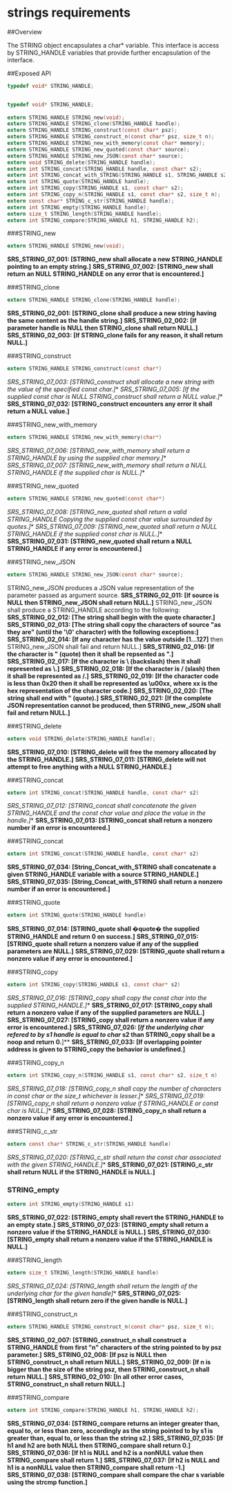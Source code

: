 ﻿strings requirements
================

##Overview

The STRING object encapsulates a char* variable.  This interface is access by STRING_HANDLE variables that provide further encapsulation of the interface.

##Exposed API
```c
typedef void* STRING_HANDLE;


typedef void* STRING_HANDLE;
 
extern STRING_HANDLE STRING_new(void);
extern STRING_HANDLE STRING_clone(STRING_HANDLE handle);
extern STRING_HANDLE STRING_construct(const char* psz);
extern STRING_HANDLE STRING_construct_n(const char* psz, size_t n);
extern STRING_HANDLE STRING_new_with_memory(const char* memory);
extern STRING_HANDLE STRING_new_quoted(const char* source);
extern STRING_HANDLE STRING_new_JSON(const char* source);
extern void STRING_delete(STRING_HANDLE handle);
extern int STRING_concat(STRING_HANDLE handle, const char* s2);
extern int STRING_concat_with_STRING(STRING_HANDLE s1, STRING_HANDLE s2);
extern int STRING_quote(STRING_HANDLE handle);
extern int STRING_copy(STRING_HANDLE s1, const char* s2);
extern int STRING_copy_n(STRING_HANDLE s1, const char* s2, size_t n);
extern const char* STRING_c_str(STRING_HANDLE handle);
extern int STRING_empty(STRING_HANDLE handle);
extern size_t STRING_length(STRING_HANDLE handle);
extern int STRING_compare(STRING_HANDLE h1, STRING_HANDLE h2);
```

###STRING_new
```c
extern STRING_HANDLE STRING_new(void);
```

**SRS_STRING_07_001: [**STRING_new shall allocate a new STRING_HANDLE pointing to an empty string.**]** 
**SRS_STRING_07_002: [**STRING_new shall return an NULL STRING_HANDLE on any error that is encountered.**]**

###STRING_clone
```c
extern STRING_HANDLE STRING_clone(STRING_HANDLE handle);
```

**SRS_STRING_02_001: [**STRING_clone shall produce a new string having the same content as the handle string.**]**
**SRS_STRING_02_002: [**If parameter handle is NULL then STRING_clone shall return NULL.**]**
**SRS_STRING_02_003: [**If STRING_clone fails for any reason, it shall return NULL.**]** 

###STRING_construct
```c
extern STRING_HANDLE STRING_construct(const char*)
```

**SRS_STRING_07_003: [**STRING_construct shall allocate a new string with the value of the specified const char*.**]** 
**SRS_STRING_07_005: [**If the supplied const char* is NULL STRING_construct shall return a NULL value.**]** 
**SRS_STRING_07_032: [**STRING_construct encounters any error it shall return a NULL value.**]**

###STRING_new_with_memory
```c
extern STRING_HANDLE STRING_new_with_memory(char*)
```

**SRS_STRING_07_006: [**STRING_new_with_memory shall return a STRING_HANDLE by using the supplied char* memory.**]** 
**SRS_STRING_07_007: [**STRING_new_with_memory shall return a NULL STRING_HANDLE if the supplied char* is NULL.**]**

###STRING_new_quoted
```c
extern STRING_HANDLE STRING_new_quoted(const char*)
```
**SRS_STRING_07_008: [**STRING_new_quoted shall return a valid STRING_HANDLE Copying the supplied const char* value surrounded by quotes.**]** 
**SRS_STRING_07_009: [**STRING_new_quoted shall return a NULL STRING_HANDLE if the supplied const char* is NULL.**]** 
**SRS_STRING_07_031: [**STRING_new_quoted shall return a NULL STRING_HANDLE if any error is encountered.**]**

###STRING_new_JSON
```c
extern STRING_HANDLE STRING_new_JSON(const char* source);
```

STRING_new_JSON produces a JSON value representation of the parameter passed as argument source.
**SRS_STRING_02_011: [**If source is NULL then STRING_new_JSON shall return NULL.**]** 
STRING_new_JSON shall produce a STRING_HANDLE according to the following:
**SRS_STRING_02_012: [**The string shall begin with the quote character.**]** 
**SRS_STRING_02_013: [**The string shall copy the characters of source "as they are" (until the '\0' character) with the following exceptions:**]** 
	**SRS_STRING_02_014: [**If any character has the value outside [1...127**]** then STRING_new_JSON shall fail and return NULL.] 
	**SRS_STRING_02_016: [**If the character is " (quote) then it shall be repsented as \".**]** 
	**SRS_STRING_02_017: [**If the character is \ (backslash) then it shall represented as \\.**]** 
	**SRS_STRING_02_018: [**If the character is / (slash) then it shall be represented as \/.**]** 
	**SRS_STRING_02_019: [**If the character code is less than 0x20 then it shall be represented as \u00xx, where xx is the hex representation of the character code.**]** 
**SRS_STRING_02_020: [**The string shall end with " (quote).**]** 
**SRS_STRING_02_021: [**If the complete JSON representation cannot be produced, then STRING_new_JSON shall fail and return NULL.**]**

###STRING_delete
```c
extern void STRING_delete(STRING_HANDLE handle);
```

**SRS_STRING_07_010: [**STRING_delete will free the memory allocated by the STRING_HANDLE.**]** 
**SRS_STRING_07_011: [**STRING_delete will not attempt to free anything with a NULL STRING_HANDLE.**]**

###STRING_concat 
```c
extern int STRING_concat(STRING_HANDLE handle, const char* s2)
```
**SRS_STRING_07_012: [**STRING_concat shall concatenate the given STRING_HANDLE and the const char* value and place the value in the handle.**]** 
**SRS_STRING_07_013: [**STRING_concat shall return a nonzero number if an error is encountered.**]**

###STRING_concat
```c 
extern int STRING_concat(STRING_HANDLE handle, const char* s2)
```
**SRS_STRING_07_034: [**String_Concat_with_STRING shall concatenate a given STRING_HANDLE variable with a source STRING_HANDLE.**]** 
**SRS_STRING_07_035: [**String_Concat_with_STRING shall return a nonzero number if an error is encountered.**]**

###STRING_quote
```c 
extern int STRING_quote(STRING_HANDLE handle)
```
**SRS_STRING_07_014: [**STRING_quote shall �quote� the supplied STRING_HANDLE and return 0 on success.**]** 
**SRS_STRING_07_015: [**STRING_quote shall return a nonzero value if any of the supplied parameters are NULL.**]** 
**SRS_STRING_07_029: [**STRING_quote shall return a nonzero value if any error is encountered.**]**

###STRING_copy
```c 
extern int STRING_copy(STRING_HANDLE s1, const char* s2)
```
**SRS_STRING_07_016: [**STRING_copy shall copy the const char* into the supplied STRING_HANDLE.**]** 
**SRS_STRING_07_017: [**STRING_copy shall return a nonzero value if any of the supplied parameters are NULL.**]** 
**SRS_STRING_07_027: [**STRING_copy shall return a nonzero value if any error is encountered.**]** 
**SRS_STRING_07_026: [**If the underlying char* refered to by s1 handle is equal to char* s2 than STRING_copy shall be a noop and return 0.**]** 
**SRS_STRING_07_033: [**If overlapping pointer address is given to STRING_copy the behavior is undefined.**]**

###STRING_copy_n
```c 
extern int STRING_copy_n(STRING_HANDLE s1, const char* s2, size_t n)
```

**SRS_STRING_07_018: [**STRING_copy_n shall copy the number of characters in const char* or the size_t whichever is lesser.**]** 
**SRS_STRING_07_019: [**STRING_copy_n shall return a nonzero value if STRING_HANDLE or const char* is NULL.**]** 
**SRS_STRING_07_028: [**STRING_copy_n shall return a nonzero value if any error is encountered.**]**

###STRING_c_str
```c 
extern const char* STRING_c_str(STRING_HANDLE handle)
```

**SRS_STRING_07_020: [**STRING_c_str shall return the const char* associated with the given STRING_HANDLE.**]** 
**SRS_STRING_07_021: [**STRING_c_str shall return NULL if the STRING_HANDLE is NULL.**]**

### STRING_empty
```c
extern int STRING_empty(STRING_HANDLE s1)
```
**SRS_STRING_07_022: [**STRING_empty shall revert the STRING_HANDLE to an empty state.**]** 
**SRS_STRING_07_023: [**STRING_empty shall return a nonzero value if the STRING_HANDLE is NULL.**]**
**SRS_STRING_07_030: [**STRING_empty shall return a nonzero value if the STRING_HANDLE is NULL.**]**

###STRING_length
```c
extern size_t STRING_length(STRING_HANDLE handle)
```
**SRS_STRING_07_024: [**STRING_length shall return the length of the underlying char* for the given handle**]** 
**SRS_STRING_07_025: [**STRING_length shall return zero if the given handle is NULL.**]**
 
###STRING_construct_n
```c
extern STRING_HANDLE STRING_construct_n(const char* psz, size_t n);
```

**SRS_STRING_02_007: [**STRING_construct_n shall construct a STRING_HANDLE from first "n" characters of the string pointed to by psz parameter.**]** 
**SRS_STRING_02_008: [**If psz is NULL then STRING_construct_n shall return NULL.**]** 
**SRS_STRING_02_009: [**If n is bigger than the size of the string psz, then STRING_construct_n shall return NULL.**]** 
**SRS_STRING_02_010: [**In all other error cases, STRING_construct_n shall return NULL.**]** 

###STRING_compare
```c
extern int STRING_compare(STRING_HANDLE h1, STRING_HANDLE h2);
```

**SRS_STRING_07_034: [**STRING_compare returns an integer greater than, equal to, or less than zero, accordingly as the string pointed to by s1 is greater than, equal to, or less than the string s2.**]** 
**SRS_STRING_07_035: [**If h1 and h2 are both NULL then STRING_compare shall return 0.**]** 
**SRS_STRING_07_036: [**If h1 is NULL and h2 is a nonNULL value then STRING_compare shall return 1.**]** 
**SRS_STRING_07_037: [**If h2 is NULL and h1 is a nonNULL value then STRING_compare shall return -1.**]** 
**SRS_STRING_07_038: [**STRING_compare shall compare the char s variable using the strcmp function.**]**
